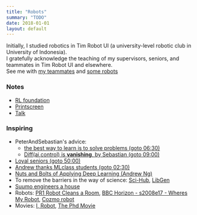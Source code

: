 ```yaml
---
title: "Robots"
summary: "TODO"
date: 2018-01-01
layout: default
---
```


Initially, I studied robotics in Tim Robot UI (a university-level robotic club in University of Indonesia). <br />
I gratefully acknowledge the teaching of my supervisors, seniors, and teammates in Tim Robot UI and elsewhere. <br />
See me with [my teammates](https://photos.app.goo.gl/7ChgnYcrqtAY2ieJ2) and [some robots](https://photos.app.goo.gl/soMObj1VDShBW1sL2)

### Notes
* [RL foundation](https://github.com/tttor/rl-foundation)
* [Printscreen](https://photos.app.goo.gl/p2xnILiK5HJ1l4S52)
* [Talk](https://github.com/tttor/talk)

### Inspiring
* PeterAndSebastian's advice:
  * [the best way to learn is to solve problems (goto 06:30)](https://www.youtube.com/watch?v=Y6LF-_-pMgI)
  * [Diff(ai,control) is **vanishing**, by Sebastian (goto 09:00)](https://www.youtube.com/watch?v=XF_ACsJiz64)
* [Loyal seniors (goto 50:00)](https://www.youtube.com/watch?v=qMgGqHo8nsg)
* [Andrew thanks MLclass students (goto 02:30)](https://www.youtube.com/watch?v=Qz41Q89cHGM&list=PLVJA7edNhnRTYqqW5zIj0gkVmxWnkXqTP&index=107)
* [Nuts and Bolts of Applying Deep Learning (Andrew Ng)](https://www.youtube.com/watch?v=F1ka6a13S9I&feature=share)
* To remove the barriers in the way of science: [Sci-Hub](https://en.wikipedia.org/wiki/Sci-Hub), [LibGen](https://en.wikipedia.org/wiki/Library_Genesis)
* [Suumo engineers a house](https://www.facebook.com/adobomagazine/videos/10154217936341758/?hc_ref=ARQPbYFzKwLiSCy2j41DfWU34THIdw_-cf_wfakDndSMSECDuX_YcKY8Ep6KPKttqdw)
* Robots: [PR1 Robot Cleans a Room](https://www.youtube.com/watch?v=jJ4XtyMoxIA), [BBC Horizon - s2008e17 - Wheres My Robot](https://ok.ru/video/281973623525), [Cozmo robot](https://www.youtube.com/watch?time_continue=17&v=ldi1NCpe2Aw)
* Movies: [I, Robot](https://en.wikipedia.org/wiki/I,_Robot_(film)), [The Phd Movie](https://phdmovie.com/)
